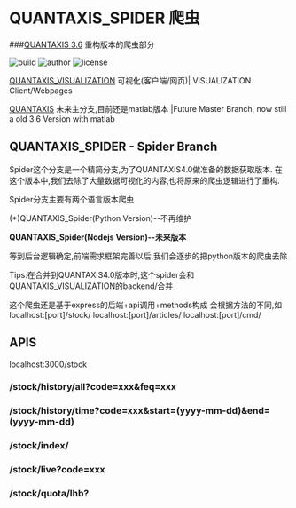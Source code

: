 # QUANTAXIS_SPIDER 爬虫
###[QUANTAXIS 3.6](https://github.com/yutiansut/QUANTAXIS) 重构版本的爬虫部分


![build](https://img.shields.io/badge/Build-passing-green.svg)
![author](https://img.shields.io/badge/Powered%20by-%20%20yutiansut-red.svg)
![license](https://img.shields.io/badge/License-%20MIT-brightgreen.svg)

[QUANTAXIS_VISUALIZATION](https://github.com/yutiansut/QUANTAXIS_VISUALIZATION) 可视化(客户端/网页)| VISUALIZATION Client/Webpages

[QUANTAXIS](https://github.com/yutiansut/QUANTAXIS)  未来主分支,目前还是matlab版本 |Future Master Branch, now still a old 3.6 Version with matlab


## QUANTAXIS_SPIDER - Spider Branch

Spider这个分支是一个精简分支,为了QUANTAXIS4.0做准备的数据获取版本.
在这个版本中,我们去除了大量数据可视化的内容,也将原来的爬虫逻辑进行了重构.

Spider分支主要有两个语言版本爬虫

(*)QUANTAXIS_Spider(Python Version)--不再维护

**QUANTAXIS_Spider(Nodejs Version)--未来版本**

等到后台逻辑确定,前端需求框架完善以后,我们会逐步的把python版本的爬虫去除

Tips:在合并到QUANTAXIS4.0版本时,这个spider会和QUANTAXIS_VISUALIZATION的backend/合并


这个爬虫还是基于express的后端+api调用+methods构成
会根据方法的不同,如
localhost:[port]/stock/
localhost:[port]/articles/
localhost:[port]/cmd/

## APIS

localhost:3000/stock
### /stock/history/all?code=xxx&feq=xxx
### /stock/history/time?code=xxx&start=(yyyy-mm-dd)&end=(yyyy-mm-dd)
### /stock/index/
### /stock/live?code=xxx
### /stock/quota/lhb?